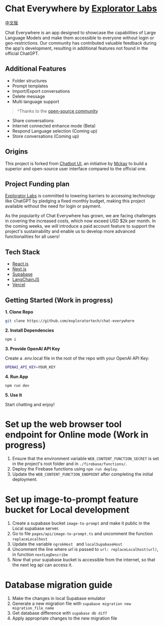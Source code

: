 # Chat Everywhere by [Explorator Labs](https://exploratorlabs.com)

[中文版](https://intro.chateverywhere.app/README-zh.html)

Chat Everywhere is an app designed to showcase the capabilities of Large Language Models and make them accessible to everyone without login or geo-restrictions. Our community has contributed valuable feedback during the app's development, resulting in additional features not found in the official ChatGPT.

## Additional Features
- Folder structures
- Prompt templates
- Import/Export conversations
- Delete message
- Multi language support
> ^Thanks to the [open-source community](https://github.com/mckaywrigley/chatbot-ui)
- Share conversations
- Internet connected enhance mode (Beta)
- Respond Language selection (Coming up)
- Store conversations (Coming up)

## Origins

This project is forked from [Chatbot UI](https://github.com/mckaywrigley/chatbot-ui), an initiative by [Mckay](https://twitter.com/mckaywrigley) to build a superior and open-source user interface compared to the official one.

## Project Funding plan

[Explorator Labs](https://exploratorlabs.com) is committed to lowering barriers to accessing technology like ChatGPT by pledging a fixed monthly budget, making this project available without the need for login or payment.

As the popularity of Chat Everywhere has grown, we are facing challenges in covering the increased costs, which now exceed USD $2k per month. In the coming weeks, we will introduce a paid account feature to support the project's sustainability and enable us to develop more advanced functionalities for all users!

## Tech Stack

- [React.js](https://react.dev/)
- [Next.js](https://nextjs.org/)
- [Supabase](https://supabase.com/)
- [LangChainJS](https://js.langchain.com)
- [Vercel](https://vercel.com/)

## Getting Started (Work in progress)

**1. Clone Repo**

```bash
git clone https://github.com/exploratortech/chat-everywhere
```

**2. Install Dependencies**

```bash
npm i
```

**3. Provide OpenAI API Key**

Create a .env.local file in the root of the repo with your OpenAI API Key:

```bash
OPENAI_API_KEY=YOUR_KEY
```

**4. Run App**

```bash
npm run dev
```

**5. Use It**

Start chatting and enjoy!


# Set up the web browser tool endpoint for Online mode (Work in progress)

1. Ensure that the environment variable `WEB_CONTENT_FUNCTION_SECRET` is set in the project's root folder and in `./firebase/functions/`.
2. Deploy the Firebase functions using `npm run deploy`.
3. Update the `WEB_CONTENT_FUNCTION_ENDPOINT` after completing the initial deployment.

# Set up image-to-prompt feature bucket for Local development 

1. Create a supabase bucket `image-to-prompt` and make it public in the Local supabase server.
2. Go to file `pages/api/image-to-prompt.ts` and uncomment the function `replaceLocalhost`
3. Update the variable `ngrokHost ` and `localSupabaseHost` 
4. Uncomment the line where url is passed to `url: replaceLocalhost(url)`, in function `nextLegDescribe`
5. Now that your supabase bucket is accessible from the internet, so that the next leg api can access it.

# Database migration guide
1. Make the changes in local Supabase emulator
2. Generate a new migration file with `supabase migration new migration_file_name`
3. Get database difference with `supabase db diff`
4. Apply appropriate changes to the new migration file